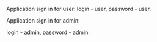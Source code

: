 Application sign in for user:
login - user,
password - user.

Application sign in for admin:

login - admin,
password - admin.
